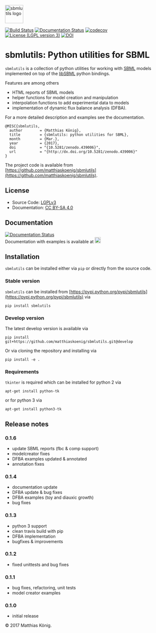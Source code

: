 
<img alt="sbmlutils logo" src="./docs_builder/images/sbmlutils-logo-small.png" height="60" />
 
[![Build Status](https://travis-ci.org/matthiaskoenig/sbmlutils.svg?branch=develop)](https://travis-ci.org/matthiaskoenig/sbmlutils)
[![Documentation Status](https://readthedocs.org/projects/sbmlutils/badge/?version=latest)](http://sbmlutils.readthedocs.io/en/latest/)
[![codecov](https://codecov.io/gh/matthiaskoenig/sbmlutils/branch/develop/graph/badge.svg)](https://codecov.io/gh/matthiaskoenig/sbmlutils)
[![License (LGPL version 3)](https://img.shields.io/badge/license-LGPLv3.0-blue.svg?style=flat-square)](http://opensource.org/licenses/LGPL-3.0)
[![DOI](https://zenodo.org/badge/55952847.svg)](https://zenodo.org/badge/latestdoi/55952847)

# sbmlutils: Python utilities for SBML
`sbmlutils` is a collection of python utilities for working with [SBML](http://www.sbml.org) models implemented on top of the [libSBML](http://sbml.org/Software/libSBML) python bindings.

Features are among others

* HTML reports of SBML models
* helper functions for model creation and manipulation
* interpolation functions to add experimental data to models
* implementation of dynamic flux balance analysis (DFBA).

For a more detailed description and examples see the documentation.

    @MISC{sbmlutils,
      author        = {Matthias König},
      title         = {sbmlutils: python utilities for SBML},
      month         = {Mar.},
      year          = {2017},
      doi           = "{10.5281/zenodo.439006}",
      url           = "{http://dx.doi.org/10.5281/zenodo.439006}"
    }

The project code is available from [https://github.com/matthiaskoenig/sbmlutils](https://github.com/matthiaskoenig/sbmlutils).

## License
* Source Code: [LGPLv3](http://opensource.org/licenses/LGPL-3.0)
* Documentation: [CC BY-SA 4.0](http://creativecommons.org/licenses/by-sa/4.0/)

## Documentation
[![Documentation Status](https://readthedocs.org/projects/sbmlutils/badge/?version=latest)](http://sbmlutils.readthedocs.io/en/latest/)  
Documentation with examples is available at 
<a href="https://sbmlutils.readthedocs.io/en/latest/" alt="sbmlutils logo"><img alt="sbmlutils logo" src="./docs_builder/images/readthedocs-logo.png" height="20" /></a>

## Installation
`sbmlutils` can be installed either via `pip` or directly from the source code.

### Stable version
`sbmlutils` can be installed from [https://pypi.python.org/pypi/sbmlutils](https://pypi.python.org/pypi/sbmlutils) via 
```
pip install sbmlutils
```

### Develop version
The latest develop version is available via
```
pip install git+https://github.com/matthiaskoenig/sbmlutils.git@develop
```
Or via cloning the repository and installing via
```
pip install -e .
```

### Requirements
`tkinter` is required which can be installed for python 2 via
```
apt-get install python-tk
```
or for python 3 via
```
apt-get install python3-tk
```

## Release notes

### 0.1.6
* update SBML reports (fbc & comp support)
* modelcreator fixes
* DFBA examples updated & annotated
* annotation fixes

### 0.1.4
* documentation update
* DFBA update & bug fixes
* DFBA examples (toy and diauxic growth)
* bug fixes

### 0.1.3
* python 3 support
* clean travis build with pip
* DFBA implementation
* bugfixes & improvements

### 0.1.2
* fixed unittests and bug fixes

### 0.1.1
* bug fixes, refactoring, unit tests
* model creator examples

### 0.1.0
* initial release


&copy; 2017 Matthias König.
